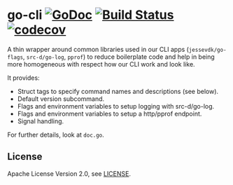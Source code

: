 # go-cli [![GoDoc](https://godoc.org/gopkg.in/src-d/go-cli.v0?status.svg)](https://godoc.org/gopkg.in/src-d/go-cli.v0)  [![Build Status](https://travis-ci.org/src-d/go-cli.svg?branch=master)](https://travis-ci.org/src-d/go-cli) [![codecov](https://codecov.io/gh/src-d/go-cli/branch/master/graph/badge.svg)](https://codecov.io/gh/src-d/go-cli)

A thin wrapper around common libraries used in our CLI apps (`jessevdk/go-flags`, `src-d/go-log`, `pprof`) to reduce boilerplate code and help in being more homogeneous with respect how our CLI work and look like.

It provides:
- Struct tags to specify command names and descriptions (see below).
- Default version subcommand.
- Flags and environment variables to setup logging with src-d/go-log.
- Flags and environment variables to setup a http/pprof endpoint.
- Signal handling.

For further details, look at `doc.go`.

## License

Apache License Version 2.0, see [LICENSE](LICENSE).
